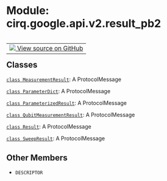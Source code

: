 <div itemscope itemtype="http://developers.google.com/ReferenceObject">
<meta itemprop="name" content="cirq.google.api.v2.result_pb2" />
<meta itemprop="path" content="Stable" />
<meta itemprop="property" content="DESCRIPTOR"/>
</div>

# Module: cirq.google.api.v2.result_pb2

<!-- Insert buttons and diff -->

<table class="tfo-notebook-buttons tfo-api" align="left">

<td>
  <a target="_blank" href="https://github.com/quantumlib/cirq/tree/master/cirq/google/api/v2/result.proto">
    <img src="https://www.tensorflow.org/images/GitHub-Mark-32px.png" />
    View source on GitHub
  </a>
</td>
</table>







## Classes

[`class MeasurementResult`](../../../../cirq/google/api/v2/result_pb2/MeasurementResult.md): A ProtocolMessage

[`class ParameterDict`](../../../../cirq/google/api/v2/result_pb2/ParameterDict.md): A ProtocolMessage

[`class ParameterizedResult`](../../../../cirq/google/api/v2/result_pb2/ParameterizedResult.md): A ProtocolMessage

[`class QubitMeasurementResult`](../../../../cirq/google/api/v2/result_pb2/QubitMeasurementResult.md): A ProtocolMessage

[`class Result`](../../../../cirq/google/api/v2/result_pb2/Result.md): A ProtocolMessage

[`class SweepResult`](../../../../cirq/google/api/v2/result_pb2/SweepResult.md): A ProtocolMessage

## Other Members

* `DESCRIPTOR` <a id="DESCRIPTOR"></a>
